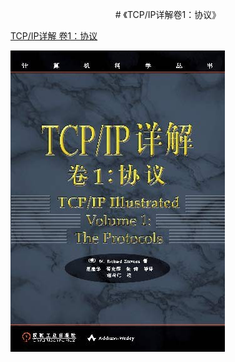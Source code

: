 <p align="center">
# 《TCP/IP详解卷1：协议》
</p>

[TCP/IP详解 卷1：协议](http://www.52im.net/topic-tcpipvol1.html)

![](TCPIP-Illustrated_Volume-1/images/book_cover.jpg)

